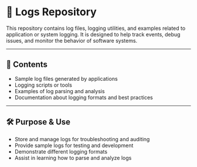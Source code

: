 # 📄 Logs Repository

This repository contains log files, logging utilities, and examples related to application or system logging. It is designed to help track events, debug issues, and monitor the behavior of software systems.

---

## 📌 Contents

- Sample log files generated by applications
- Logging scripts or tools
- Examples of log parsing and analysis
- Documentation about logging formats and best practices

---

## 🛠️ Purpose & Use

- Store and manage logs for troubleshooting and auditing
- Provide sample logs for testing and development
- Demonstrate different logging formats 
- Assist in learning how to parse and analyze logs
